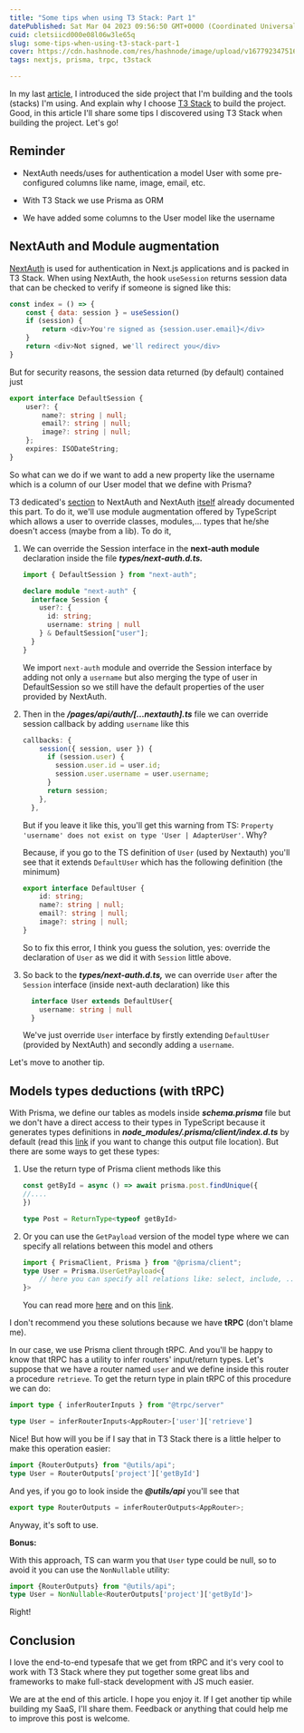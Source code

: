 ```yaml
---
title: "Some tips when using T3 Stack: Part 1"
datePublished: Sat Mar 04 2023 09:56:50 GMT+0000 (Coordinated Universal Time)
cuid: cletsiicd000e08l06w3le65q
slug: some-tips-when-using-t3-stack-part-1
cover: https://cdn.hashnode.com/res/hashnode/image/upload/v1677923475166/b1be1008-1c69-4eec-8e59-7d33be8c8f51.jpeg
tags: nextjs, prisma, trpc, t3stack

---
```


In my last [article](https://hashnode.com/post/cldr3hwu8000609mi52pz7jem), I introduced the side project that I'm building and the tools (stacks) I'm using. And explain why I choose [T3 Stack](https://create.t3.gg/) to build the project. Good, in this article I'll share some tips I discovered using T3 Stack when building the project. Let's go!

## Reminder

* NextAuth needs/uses for authentication a model User with some pre-configured columns like name, image, email, etc.
    
* With T3 Stack we use Prisma as ORM
    
* We have added some columns to the User model like the username
    

## NextAuth and Module augmentation

[NextAuth](https://next-auth.js.org/) is used for authentication in Next.js applications and is packed in T3 Stack. When using NextAuth, the hook `useSession` returns session data that can be checked to verify if someone is signed like this:

```javascript
const index = () => {
    const { data: session } = useSession()
    if (session) {
        return <div>You're signed as {session.user.email}</div>    
    }
    return <div>Not signed, we'll redirect you</div>
}
```

But for security reasons, the session data returned (by default) contained just

```typescript
export interface DefaultSession {
    user?: {
        name?: string | null;
        email?: string | null;
        image?: string | null;
    };
    expires: ISODateString;
}
```

So what can we do if we want to add a new property like the username which is a column of our User model that we define with Prisma?

T3 dedicated's [section](https://create.t3.gg/en/usage/next-auth) to NextAuth and NextAuth [itself](https://next-auth.js.org/getting-started/typescript#module-augmentation) already documented this part. To do it, we'll use module augmentation offered by TypeScript which allows a user to override classes, modules,... types that he/she doesn't access (maybe from a lib). To do it,

1. We can override the Session interface in the **next-auth module** declaration inside the file ***types/next-auth.d.ts.***
    
    ```typescript
    import { DefaultSession } from "next-auth";
    
    declare module "next-auth" {
      interface Session {
        user?: {
          id: string;
          username: string | null  
        } & DefaultSession["user"];
      }
    }
    ```
    
    We import `next-auth` module and override the Session interface by adding not only a `username` but also merging the type of user in DefaultSession so we still have the default properties of the user provided by NextAuth.
    
2. Then in the ***/pages/api/auth/\[...nextauth\].ts*** file we can override session callback by adding `username` like this
    
    ```typescript
    callbacks: {
        session({ session, user }) {
          if (session.user) {
            session.user.id = user.id;
            session.user.username = user.username;
          }
          return session;
        },
      },
    ```
    
    But if you leave it like this, you'll get this warning from TS: `Property 'username' does not exist on type 'User | AdapterUser'`. Why?
    
    Because, if you go to the TS definition of `User` (used by Nextauth) you'll see that it extends `DefaultUser` which has the following definition (the minimum)
    
    ```typescript
    export interface DefaultUser {
        id: string;
        name?: string | null;
        email?: string | null;
        image?: string | null;
    }
    ```
    
    So to fix this error, I think you guess the solution, yes: override the declaration of `User` as we did it with `Session` little above.
    
3. So back to the ***types/next-auth.d.ts,*** we can override `User` after the `Session` interface (inside next-auth declaration) like this
    
    ```typescript
      interface User extends DefaultUser{
        username: string | null
      }
    ```
    
    We've just override `User` interface by firstly extending `DefaultUser` (provided by NextAuth) and secondly adding a `username`.
    

Let's move to another tip.

## Models types deductions (with tRPC)

With Prisma, we define our tables as models inside ***schema.prisma*** file but we don't have a direct access to their types in TypeScript because it generates types definitions in ***node\_modules/.prisma/client/index.d.ts*** by default (read this [link](https://www.prisma.io/docs/concepts/components/prisma-client/working-with-prismaclient/generating-prisma-client#why-is-prisma-client-generated-into-node_modulesprismaclient-by-default) if you want to change this output file location). But there are some ways to get these types:

1. Use the return type of Prisma client methods like this
    
    ```typescript
    const getById = async () => await prisma.post.findUnique({
    //....
    })
    
    type Post = ReturnType<typeof getById>
    ```
    
2. Or you can use the `GetPayload` version of the model type where we can specify all relations between this model and others
    
    ```typescript
    import { PrismaClient, Prisma } from "@prisma/client";
    type User = Prisma.UserGetPayload<{
        // here you can specify all relations like: select, include, ...
    }>
    ```
    
    You can read more [here](https://www.prisma.io/docs/concepts/components/prisma-client/advanced-type-safety/prisma-validator) and on this [link](https://www.prisma.io/docs/concepts/components/prisma-client/advanced-type-safety/prisma-validator).
    

I don't recommend you these solutions because we have **tRPC** (don't blame me).

In our case, we use Prisma client through tRPC. And you'll be happy to know that tRPC has a utility to infer routers' input/return types. Let's suppose that we have a router named `user` and we define inside this router a procedure `retrieve`. To get the return type in plain tRPC of this procedure we can do:

```typescript
import type { inferRouterInputs } from "@trpc/server"

type User = inferRouterInputs<AppRouter>['user']['retrieve']
```

Nice! But how will you be if I say that in T3 Stack there is a little helper to make this operation easier:

```typescript
import {RouterOutputs} from "@utils/api";
type User = RouterOutputs['project']['getById']
```

And yes, if you go to look inside the ***@utils/api*** you'll see that

```typescript
export type RouterOutputs = inferRouterOutputs<AppRouter>;
```

Anyway, it's soft to use.

**Bonus:**

With this approach, TS can warm you that `User` type could be null, so to avoid it you can use the `NonNullable` utility:

```typescript
import {RouterOutputs} from "@utils/api";
type User = NonNullable<RouterOutputs['project']['getById']>
```

Right!

## Conclusion

I love the end-to-end typesafe that we get from tRPC and it's very cool to work with T3 Stack where they put together some great libs and frameworks to make full-stack development with JS much easier.

We are at the end of this article. I hope you enjoy it. If I get another tip while building my SaaS, I'll share them. Feedback or anything that could help me to improve this post is welcome.